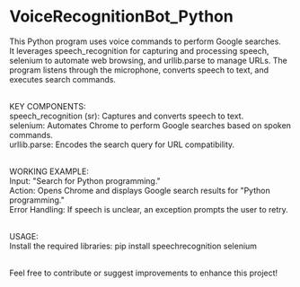 # VoiceRecognitionBot_Python
This Python program uses voice commands to perform Google searches. <br>
It leverages speech_recognition for capturing and processing speech, selenium to automate web browsing, and urllib.parse to manage URLs. The program listens through the microphone, converts speech to text, and executes search commands. <br><br>

KEY COMPONENTS: <br>
speech_recognition (sr): Captures and converts speech to text. <br>
selenium: Automates Chrome to perform Google searches based on spoken commands. <br>
urllib.parse: Encodes the search query for URL compatibility. <br><br>

WORKING EXAMPLE: <br>
Input: "Search for Python programming." <br>
Action: Opens Chrome and displays Google search results for "Python programming."<br>
Error Handling: If speech is unclear, an exception prompts the user to retry.<br><br>

USAGE:<br>
Install the required libraries: pip install speechrecognition selenium <br><br>

Feel free to contribute or suggest improvements to enhance this project!





